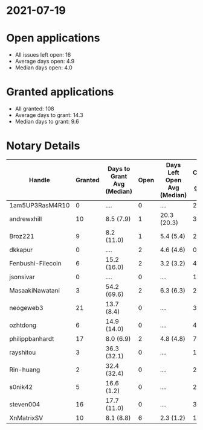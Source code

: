 2021-07-19
==========

# Open applications

- All issues left open: 16
- Average days open: 4.9
- Median days open: 4.0

# Granted applications

- All granted: 108
- Average days to grant: 14.3
- Median days to grant: 9.6

# Notary Details

| Handle            |   Granted | Days to Grant Avg (Median)   |   Open | Days Left Open Avg (Median)   |   Closed (no grant) |
|-------------------|-----------|------------------------------|--------|-------------------------------|---------------------|
| 1am5UP3RasM4R10   |         0 | ....                         |      0 | ....                          |                   2 |
| andrewxhill       |        10 | 8.5  (7.9)                   |      1 | 20.3  (20.3)                  |                  36 |
| Broz221           |         9 | 8.2  (11.0)                  |      1 | 5.4  (5.4)                    |                  27 |
| dkkapur           |         0 | ....                         |      2 | 4.6  (4.6)                    |                   0 |
| Fenbushi-Filecoin |         6 | 15.2  (16.0)                 |      2 | 3.2  (3.2)                    |                  44 |
| jsonsivar         |         0 | ....                         |      0 | ....                          |                  13 |
| MasaakiNawatani   |         3 | 54.2  (69.6)                 |      2 | 6.3  (6.3)                    |                  22 |
| neogeweb3         |        21 | 13.7  (8.4)                  |      0 | ....                          |                  39 |
| ozhtdong          |         6 | 14.9  (14.0)                 |      0 | ....                          |                  41 |
| philippbanhardt   |        17 | 8.0  (6.9)                   |      2 | 4.8  (4.8)                    |                  77 |
| rayshitou         |         3 | 36.3  (32.1)                 |      0 | ....                          |                  11 |
| Rin-huang         |         2 | 32.4  (32.4)                 |      0 | ....                          |                   2 |
| s0nik42           |         5 | 16.6  (1.2)                  |      0 | ....                          |                  21 |
| steven004         |        16 | 17.7  (11.0)                 |      0 | ....                          |                  34 |
| XnMatrixSV        |        10 | 8.1  (8.8)                   |      6 | 2.3  (1.2)                    |                  17 |